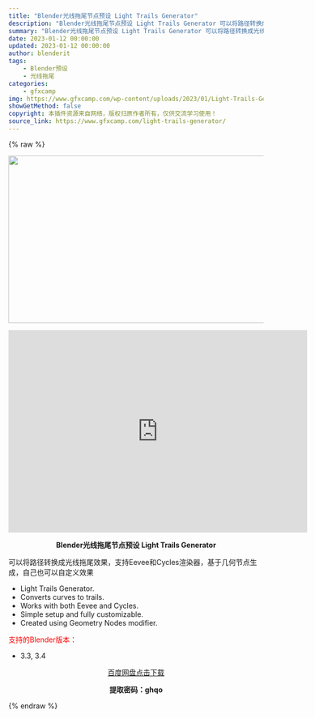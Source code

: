 ```yaml
---
title: "Blender光线拖尾节点预设 Light Trails Generator"
description: "Blender光线拖尾节点预设 Light Trails Generator 可以将路径转换成光线拖尾效果，支持Eevee和Cycles渲染器，基于几何节点生成，自己也可以自定义效果 Light Tr..."
summary: "Blender光线拖尾节点预设 Light Trails Generator 可以将路径转换成光线拖尾效果，支持Eevee和Cycles渲染器，基于几何节点生成，自己也可以自定义效果 Light Tr..."
date: 2023-01-12 00:00:00
updated: 2023-01-12 00:00:00
author: blenderit
tags: 
    - Blender预设
    - 光线拖尾
categories:
    - gfxcamp
img: https://www.gfxcamp.com/wp-content/uploads/2023/01/Light-Trails-Generator.jpg
showGetMethod: false
copyright: 本插件资源来自网络，版权归原作者所有，仅供交流学习使用！
source_link: https://www.gfxcamp.com/light-trails-generator/
---
```


{% raw %}
<div><p><img decoding="async" class="aligncenter size-full wp-image-109475" src="https://www.gfxcamp.com/wp-content/uploads/2023/01/Light-Trails-Generator.jpg" data-src="https://www.gfxcamp.com/wp-content/uploads/2023/01/Light-Trails-Generator.jpg" alt="" width="590" height="331" data-srcset="https://www.gfxcamp.com/wp-content/uploads/2023/01/Light-Trails-Generator.jpg 590w, https://www.gfxcamp.com/wp-content/uploads/2023/01/Light-Trails-Generator-150x84.jpg 150w" data-sizes="(max-width: 590px) 100vw, 590px"></p><p style="text-align: center;"><iframe loading="lazy" src="https://player.youku.com/embed/XNTkzMzg2ODkzMg==" width="590" height="400" frameborder="0" allowfullscreen="allowfullscreen" data-mce-fragment="1"></iframe></p><p style="text-align: center;"><strong>Blender光线拖尾节点预设 Light Trails Generator</strong></p><p>可以将路径转换成光线拖尾效果，支持Eevee和Cycles渲染器，基于几何节点生成，自己也可以自定义效果</p><ul>
<li>Light Trails Generator.</li>
<li>Converts curves to trails.</li>
<li>Works with both Eevee and Cycles.</li>
<li>Simple setup and fully customizable.</li>
<li>Created using Geometry Nodes modifier.</li>
</ul><p style="text-align: left;"><span style="color: #ff0000;">支持的Blender版本：</span></p><ul>
<li style="text-align: left;">3.3, 3.4</li>
</ul><p style="text-align: center;"><a class="maxbutton-3 maxbutton maxbutton-baidu" target="_blank" rel="noopener" href="https://pan.baidu.com/s/1N1WdvR71IabDFmVsTM_vlw?pwd=ghqo"><span class="mb-text">百度网盘点击下载</span></a></p><p style="text-align: center;"><strong>提取密码：ghqo</strong></p></div>
<div style="display: none">gfxcamp</div>
{% endraw %}